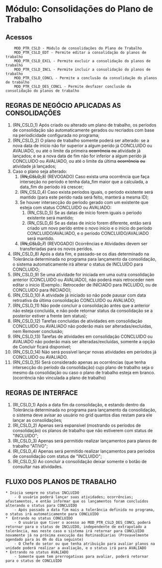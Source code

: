 # Módulo: Consolidações do Plano de Trabalho

## Acessos  

~~~text
    MOD_PTR_CSLD - Módulo de consolidações do Plano de Trabalho
    MOD_PTR_CSLD_EDT - Permite editar a consolidação do planos de trabalho
    MOD_PTR_CSLD_EXCL - Permite excluir a consolidação do planos de trabalho
    MOD_PTR_CSLD_INCL - Permite incluir a consolidação do planos de trabalho
    MOD_PTR_CSLD_CONCL - Permite a conclusão da consolidação do planos de trabalho
    MOD_PTR_CSLD_DES_CONCL - Permite desfazer conclusão da consolidação do planos de trabalho
~~~

## REGRAS DE NEGÓCIO APLICADAS AS CONSOLIDAÇÕES

1. (RN_CSLD_1) Após criado ou alterado um plano de trabalho, os períodos de consolidação são automaticamente gerados ou recriados com base na periodicidade configurada no programa;
2. (RN_CSLD_2) O plano de trabalho somente poderá ser alterado: se a nova data de início não for superior a algum perído já CONCLUIDO ou AVALIADO, ou até o limite da primeira ~~ocorrência~~ ~~ou~~ atividade já lançados; e se a nova data de fim não for inferior a algum perído já CONCLUIDO ou AVALIADO, ou até o limite da última ~~ocorrência~~ ~~ou~~ atividade já lançados;  
3. Caso o plano seja alterado:
    1. (~~RN_CSLD_3~~) (REVOGADO) Caso exista uma ocorrência que faça interseção no período e tenha data_fim maior que a calculada, a data_fim do período irá crescer;
    2. (RN_CSLD_4) Caso exista períodos iguais, o período existente será mantido (para este perído nada será feito, manterá a mesma ID);
    3. Se houver intersecção do período gerado com um existente que esteja com status CONCLUIDO ou AVALIADO:
        1. (RN_CSLD_5) Se as datas de início forem iguais o periodo existente será mantido;
        2. (RN_CSLD_6) Se as datas de início forem diferente, então será criado um novo perído entre o novo início e o início do período CONCLUIDO/AVALIADO, e o período CONCLUIDO/AVALIADO será mantido.
    4. (~~RN_CSLD_7~~) (REVOGADO) Ocorrências e Atividades devem ser transferiadas para os novos perídos.
4. (RN_CSLD_8) Após a data fim, e passado-se os dias determinado na Tolerância determinada no programa para lançamento da consolidação, o sistema automaticamente irá alterar o status de INCLUIDO para CONCLUIDO;
5. (RN_CSLD_9) Se uma atividade for iniciada em uma outra consolidação anterior (CONCLUIDO ou AVALIADO), não poderá mais retroceder nem editar o inicio (Exemplo.: Retroceder de INICIADO para INCLUIDO, ou de CONCLUIDO para INICIADO);
6. (RN_CSLD_10) A atividade já iniciado so não pode pausar com data retroativa da última consolidação CONCLUIDO ou AVALIADO;
7. (RN_CSLD_11) Não pode concluir a consolidação antes que a anterior não esteja concluida, e não pode retornar status da consolidação se a posterior estiver a frente (em status);
8. (RN_CSLD_12) Tarefas concluidas de atividades em consolidação CONCLUIDO ou AVALIADO não poderão mais ser alteradas/excluidas, nem Remover conclusão;
9. (RN_CSLD_13) Tarefas de atividades em consolidação CONCLUIDO ou AVALIADO não poderão mais ser alteradas/excluidas, somente a opção de Concluir ficará disponível;
10. (RN_CSLD_14) Não será possível lançar novas atividades em períodos já CONCLUIDO ou AVALIADO.
11. (RN_CSLD_15) Será considerado apenas as ocorrências (que tenha intersecção do período da consolidação) cujo plano de trabalho seja o mesmo da consolidação ou caso o plano de trabalho esteja em branco. (ocorrência não vinculada a plano de trabalho)

## REGRAS DE INTERFACE

1. (RI_CSLD_1) Após a data fim da consolidação, e estando dentro da Tolerância determinada no programa para lançamento da consolidação, o sistema deve avisar ao usuário no grid quantos dias restam para ele lançar as consolidações;
2. (RI_CSLD_2) Apenas será expansível (mostrando os períodos de consolidação) os planos de trabalho que não estiverem com status de "INCLUIDO";
3. (RI_CSLD_3) Apenas será permitido realizar lançamentos para planos de trabalho "ATIVO";
4. (RI_CSLD_4) Apenas será permitido realizar lançamentos para periodos de consolidação com status de "INCLUIDO";
5. (RI_CSLD_5) Ao concluir a consolidação deixar somente o botão de consultar nas atividades.

## FLUXO DOS PLANOS DE TRABALHO  

~~~text
* Inicia sempre no status INCLUIDO
    - O usuário poderá lançar suas atividades; ocorrências; afastamentos, e então informar que os lançamentos foram concluídos alterando o status para CONCLUIDO
    - Após passado a data fim mais a tolerância definida no programa, o status irá automaticamente para CONCLUIDO
*  Entrando no status CONCLUIDO
    - O usuário que tiver o acesso ao MOD_PTR_CSLD_DES_CONCL poderá retornar para o status de INCLUIDO, independente de extrapolado a tolerância, mas neste caso o sistema irá retornar para CONCLUIDO novamente já na próxima execução das RotinasDiarias (Provavelmente agendado para às 0h do dia seguinte)
    - O Chefe do setor ou que tenha atribuição para avaliar planos na unidade poderá realizar a avaliação, e o status irá para AVALIADO
* Entrando no status AVALIADO
    - Somente quem tem prerrogativas para avaliar, poderá retornar para o status de CONCLUIDO
~~~

